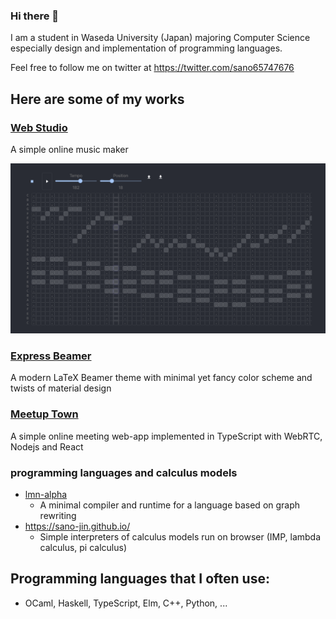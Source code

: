 ### Hi there 👋

<!--
**sano-jin/sano-jin** is a ✨ _special_ ✨ repository because its `README.md` (this file) appears on your GitHub profile.

Here are some ideas to get you started:

- 🔭 I’m currently working on ...
- 🌱 I’m currently learning ...
- 👯 I’m looking to collaborate on ...
- 🤔 I’m looking for help with ...
- 💬 Ask me about ...
- 📫 How to reach me: ...
- 😄 Pronouns: ...
- ⚡ Fun fact: ...
-->

I am a student in Waseda University (Japan) majoring Computer Science especially design and implementation of programming languages.

Feel free to follow me on twitter at https://twitter.com/sano65747676

## Here are some of my works
### [Web Studio](https://github.com/sano-jin/web-studio)
A simple online music maker

[![Demo](https://github.com/sano-jin/web-studio/blob/master/demo/canon-demo.png)](https://online-studio.herokuapp.com/)

### [Express Beamer](https://github.com/sano-jin/express-beamer)
A modern LaTeX Beamer theme with minimal yet fancy color scheme and twists of material design

### [Meetup Town](https://github.com/sano-jin/meetup-town)
A simple online meeting web-app implemented in TypeScript with WebRTC, Nodejs and React

### programming languages and calculus models
- [lmn-alpha](https://github.com/sano-jin/lmn-alpha)
  - A minimal compiler and runtime for a language based on graph rewriting
- https://sano-jin.github.io/
  - Simple interpreters of calculus models run on browser (IMP, lambda calculus, pi calculus)

## Programming languages that I often use:
- OCaml, Haskell, TypeScript, Elm, C++, Python, ...

